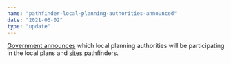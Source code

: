 ```yaml
---
name: "pathfinder-local-planning-authorities-announced"
date: "2021-06-02"
type: "update"
---
```


[Government announces](https://www.gov.uk/government/news/government-announces-10-councils-to-test-the-use-of-digital-tools-in-planning-process) which local planning authorities will be participating in the local plans and [sites](https://digital-land.github.io/project/sites-pathfinders) pathfinders.